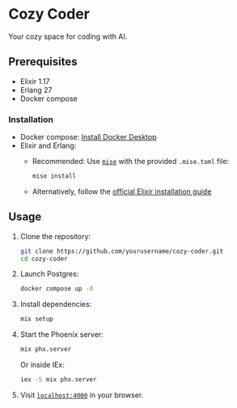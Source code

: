 # Cozy Coder

Your cozy space for coding with AI.

## Prerequisites

* Elixir 1.17
* Erlang 27
* Docker compose

### Installation

* Docker compose: [Install Docker Desktop](https://www.docker.com/products/docker-desktop/)
* Elixir and Erlang:
  * Recommended: Use [`mise`](https://mise.jdx.dev) with the provided
    `.mise.toml` file:

    ```sh
    mise install
    ```

  * Alternatively, follow the [official Elixir installation guide](https://elixir-lang.org/install.html)

## Usage

1. Clone the repository:

   ```sh
   git clone https://github.com/yourusername/cozy-coder.git
   cd cozy-coder
   ```

2. Launch Postgres:

   ```sh
   docker compose up -d
   ```

3. Install dependencies:

   ```sh
   mix setup
   ```

4. Start the Phoenix server:

   ```sh
   mix phx.server
   ```

   Or inside IEx:

   ```sh
   iex -S mix phx.server
   ```

5. Visit [`localhost:4000`](http://localhost:4000) in your browser.
